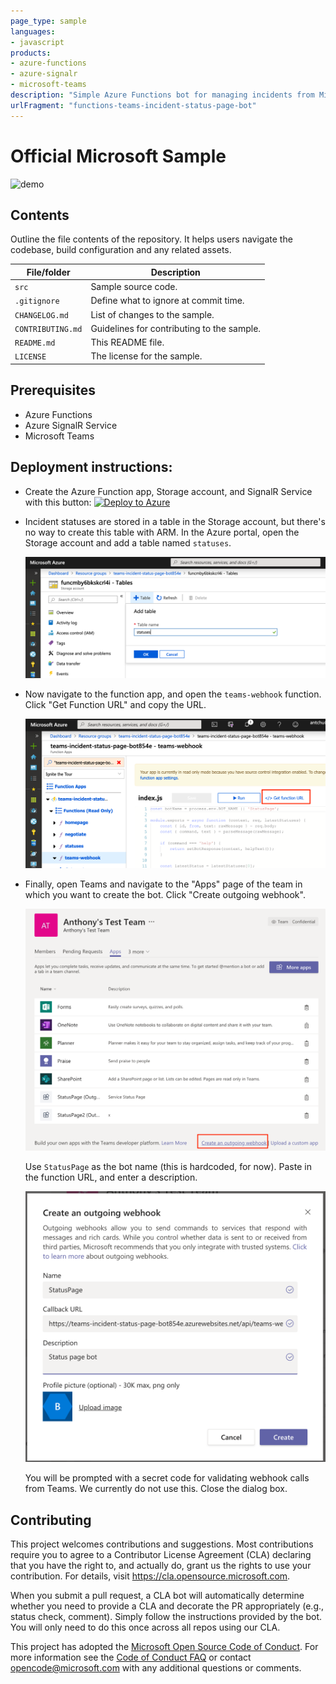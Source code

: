 ```yaml
---
page_type: sample
languages:
- javascript
products:
- azure-functions
- azure-signalr
- microsoft-teams
description: "Simple Azure Functions bot for managing incidents from Microsoft Teams"
urlFragment: "functions-teams-incident-status-page-bot"
---
```


# Official Microsoft Sample

<!-- 
Guidelines on README format: https://review.docs.microsoft.com/help/onboard/admin/samples/concepts/readme-template?branch=master

Guidance on onboarding samples to docs.microsoft.com/samples: https://review.docs.microsoft.com/help/onboard/admin/samples/process/onboarding?branch=master

Taxonomies for products and languages: https://review.docs.microsoft.com/new-hope/information-architecture/metadata/taxonomies?branch=master
-->

![demo](tailwind-incident-bot.gif)

## Contents

Outline the file contents of the repository. It helps users navigate the codebase, build configuration and any related assets.

| File/folder       | Description                                |
|-------------------|--------------------------------------------|
| `src`             | Sample source code.                        |
| `.gitignore`      | Define what to ignore at commit time.      |
| `CHANGELOG.md`    | List of changes to the sample.             |
| `CONTRIBUTING.md` | Guidelines for contributing to the sample. |
| `README.md`       | This README file.                          |
| `LICENSE`         | The license for the sample.                |

## Prerequisites

* Azure Functions
* Azure SignalR Service
* Microsoft Teams

## Deployment instructions:

- Create the Azure Function app, Storage account, and SignalR Service with this button: [![Deploy to Azure](https://azuredeploy.net/deploybutton.svg)](https://azuredeploy.net/)

- Incident statuses are stored in a table in the Storage account, but there's no way to create this table with ARM. In the Azure portal, open the Storage account and add a table named `statuses`.

    ![Create table](create-table.png)

- Now navigate to the function app, and open the `teams-webhook` function. Click "Get Function URL" and copy the URL.

    ![Get Function URL](get-func-url.png)

- Finally, open Teams and navigate to the "Apps" page of the team in which you want to create the bot. Click "Create outgoing webhook".

    ![Create outgoing webhook](create-webhook.png)

    Use `StatusPage` as the bot name (this is hardcoded, for now). Paste in the function URL, and enter a description.

    ![Webhook details](webhook-info.png)

    You will be prompted with a secret code for validating webhook calls from Teams. We currently do not use this. Close the dialog box.


## Contributing

This project welcomes contributions and suggestions.  Most contributions require you to agree to a
Contributor License Agreement (CLA) declaring that you have the right to, and actually do, grant us
the rights to use your contribution. For details, visit https://cla.opensource.microsoft.com.

When you submit a pull request, a CLA bot will automatically determine whether you need to provide
a CLA and decorate the PR appropriately (e.g., status check, comment). Simply follow the instructions
provided by the bot. You will only need to do this once across all repos using our CLA.

This project has adopted the [Microsoft Open Source Code of Conduct](https://opensource.microsoft.com/codeofconduct/).
For more information see the [Code of Conduct FAQ](https://opensource.microsoft.com/codeofconduct/faq/) or
contact [opencode@microsoft.com](mailto:opencode@microsoft.com) with any additional questions or comments.

